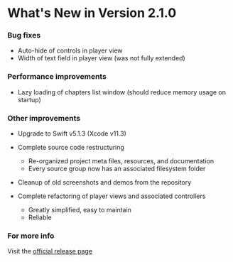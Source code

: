 #  What's New in Version 2.1.0


### Bug fixes

* Auto-hide of controls in player view
* Width of text field in player view (was not fully extended)

### Performance improvements

* Lazy loading of chapters list window (should reduce memory usage on startup)

### Other improvements

* Upgrade to Swift v5.1.3 (Xcode v11.3)
* Complete source code restructuring
   * Re-organized project meta files, resources, and documentation
   * Every source group now has an associated filesystem folder
   
* Cleanup of old screenshots and demos from the repository

* Complete refactoring of player views and associated controllers
   * Greatly simplified, easy to maintain
   * Reliable

### **For more info**
Visit the [official release page](https://github.com/maculateConception/aural-player/releases/tag/2.1.0)

